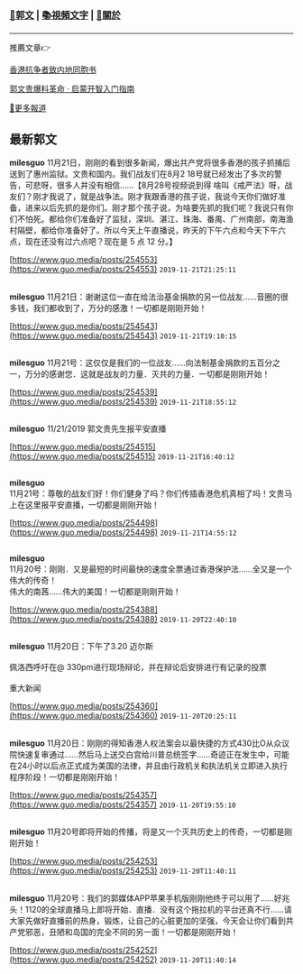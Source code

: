 ###  [:eagle:郭文](https://github.com/ourhimalayas/txt) | [:books:視頻文字](https://github.com/ourhimalayas/txt/blob/master/content/README.md) | [:pray:關於](https://github.com/ourhimalayas/home/tree/master/about)
---

推薦文章:point_right:

[香港抗争者致内地同胞书](https://github.com/ourhimalayas/news/blob/master/2019/08/a_letter_from_the_hong_kong_people.md)

[郭文贵爆料革命 · 启蒙开智入门指南](https://github.com/ourhimalayas/txt/issues/1)

[:newspaper:更多報道](https://github.com/ourhimalayas/news) 

## 最新郭文


**milesguo** 11月21日，刚刚的看到很多新闻，爆出共产党将很多香港的孩子抓捕后送到了惠州监狱。文贵和国内。我们战友们在8月2 18号就已经发出了多次的警告，可悲呀，很多人并没有相信……【8月28号视频说到得  啥叫《戒严法》呀，战友们？刚才我说了，就是战争法。刚才我跟香港的孩子说，我说今天你们做好准备，进来以后先抓的是你们。刚才那个孩子说，为啥要先抓的我们呢？我说只有你们不怕死。都给你们准备好了监狱，深圳、湛江、珠海、番禺、广州南部，南海渔村隔壁，都给你准备好了。所以今天上午直播说，昨天的下午六点和今天下午六点，现在还没有过六点吧？现在是 5 点 12 分。】

[https://www.guo.media/posts/254553](https://www.guo.media/posts/254553) `2019-11-21T21:25:11`
##

**milesguo** 11月21日：谢谢这位一直在给法治基金捐款的另一位战友……音圈的很多钱，我们都收到了，万分的感激！一切都是刚刚开始！

[https://www.guo.media/posts/254543](https://www.guo.media/posts/254543) `2019-11-21T19:10:15`
##

**milesguo** 11月21号：这仅仅是我们的一位战友……向法制基金捐款的五百分之一，万分的感谢您．这就是战友的力量．灭共的力量．一切都是刚刚开始！

[https://www.guo.media/posts/254539](https://www.guo.media/posts/254539) `2019-11-21T18:55:12`
##

**milesguo** 11/21/2019 郭文贵先生报平安直播

[https://www.guo.media/posts/254515](https://www.guo.media/posts/254515) `2019-11-21T16:40:12`
##

**milesguo** <br>11月21号：尊敬的战友们好！你们健身了吗？你们传插香港危机真相了吗！文贵马上在这里报平安直播，一切都是刚刚开始！

[https://www.guo.media/posts/254498](https://www.guo.media/posts/254498) `2019-11-21T14:55:12`
##

**milesguo** <br>11月20号：刚刚．又是最短的时间最快的速度全票通过香港保护法……全又是一个伟大的传奇！<br>伟大的南茜……伟大的美国！一切都是刚刚开始！

[https://www.guo.media/posts/254388](https://www.guo.media/posts/254388) `2019-11-20T22:40:10`
##

**milesguo** 11月20日：下午了3.20 迈尔斯<br><br> 佩洛西呼吁在@ 330pm进行现场辩论，并在辩论后安排进行有记录的投票<br><br> 重大新闻

[https://www.guo.media/posts/254360](https://www.guo.media/posts/254360) `2019-11-20T20:25:11`
##

**milesguo** 11月20日：刚刚的得知香港人权法案会以最快捷的方式430比O从众议院快速复审通过……然后马上送交白宫给川普总统签字……奇迹正在发生中，可能在24小时以后点正式成为美国的法律，并且由行政机关和执法机关立即进入执行程序阶段！一切都是刚刚开始！

[https://www.guo.media/posts/254357](https://www.guo.media/posts/254357) `2019-11-20T19:55:10`
##

**milesguo** 11月20号即将开始的传播，将是又一个灭共历史上的传奇，一切都是刚刚开始！

[https://www.guo.media/posts/254253](https://www.guo.media/posts/254253) `2019-11-20T11:40:11`
##

**milesguo** 11月20号：我们的郭媒体APP苹果手机版刚刚他终于可以用了……好兆头！1120的全球直播马上即将开始．直播．没有这个拖拉机的平台还真不行……请大家先做好直播前的热身，锻炼，让自己的心脏更加的坚强，今天会让你们看到共产党邪恶，丑陋和岛国的完全不同的另一面！一切都是刚刚开始！

[https://www.guo.media/posts/254252](https://www.guo.media/posts/254252) `2019-11-20T11:40:14`
##

